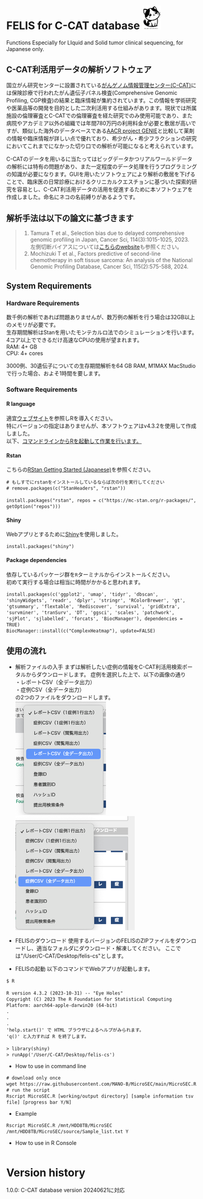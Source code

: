 # FELIS for C-CAT database <img src="FELIS.png" width=50>
Functions Especially for LIquid and Solid tumor clinical sequencing, for Japanese only.

## C-CAT利活用データの解析ソフトウェア
国立がん研究センターに設置されている[がんゲノム情報管理センター(C-CAT)](https://www.ncc.go.jp/jp/c_cat/use/index.html)には保険診療で行われたがん遺伝子パネル検査(Comprehensive Genomic Profiling, CGP検査)の結果と臨床情報が集約されています。この情報を学術研究や医薬品等の開発を目的とした二次利活用する仕組みがあります。現状では所属施設の倫理審査とC-CATでの倫理審査を経た研究でのみ使用可能であり、また病院やアカデミア以外の組織では年間780万円の利用料金が必要と敷居が高いですが、類似した海外のデータベースである[AACR project GENIE](https://www.aacr.org/professionals/research/aacr-project-genie/)と比較して薬剤の情報や臨床情報が詳しい点で優れており、希少がん・希少フラクションの研究においてこれまでになかった切り口での解析が可能になると考えられています。  
  
C-CATのデータを用いるに当たってはビッグデータかつリアルワールドデータの解析には特有の問題があり、また一定程度のデータ処理を行うプログラミングの知識が必要になります。GUIを用いたソフトウェアにより解析の敷居を下げることで、臨床医の日常診療におけるクリニカルクエスチョンに基づいた探索的研究を容易とし、C-CAT利活用データの活用を促進するために本ソフトウェアを作成しました。命名にネコの名前縛りがあるようです。

## 解析手法は以下の論文に基づきます
> 1) Tamura T et al., Selection bias due to delayed comprehensive genomic profiling in Japan, Cancer Sci, 114(3):1015-1025, 2023.  
      左側切断バイアスについては[こちらのwebsite](https://github.com/MANO-B/CCAT)も参照ください。
> 2) Mochizuki T et al., Factors predictive of second-line chemotherapy in soft tissue sarcoma: An analysis of the National Genomic Profiling Database, Cancer Sci, 115(2):575-588, 2024.  

## System Requirements
### Hardware Requirements
数千例の解析であれば問題ありませんが、数万例の解析を行う場合は32GB以上のメモリが必要です。    
生存期間解析はStanを用いたモンテカルロ法でのシミュレーションを行います。4コア以上でできるだけ高速なCPUの使用が望まれます。  
RAM: 4+ GB  
CPU: 4+ cores  
  
3000例、30遺伝子についての生存期間解析を64 GB RAM, M1MAX MacStudioで行った場合、およそ1時間を要します。  

### Software Requirements
#### R language
適宜[ウェブサイト](https://syunsuke.github.io/r_install_guide_for_beginners/03_installation_of_R.html)を参照しRを導入ください。  
特にバージョンの指定はありませんが、本ソフトウェアはv4.3.2を使用して作成しました。  
以下、[コマンドラインからRを起動して作業を行います。](http://kouritsu.biz/installing-r-on-mac/)  
#### Rstan
こちらの[RStan Getting Started (Japanese)](https://github.com/stan-dev/rstan/wiki/RStan-Getting-Started-(Japanese))を参照ください。  
```
# もしすでにrstanをインストールしているならば次の行を実行してください
# remove.packages(c("StanHeaders", "rstan"))

install.packages("rstan", repos = c("https://mc-stan.org/r-packages/", getOption("repos")))
```
#### Shiny
Webアプリとするために[Shiny](https://shiny.posit.co)を使用しました。
```
install.packages("shiny")
```
#### Package dependencies
依存しているパッケージ群を`R`ターミナルからインストールください。  
初めて実行する場合は相当に時間がかかると思われます。  
```
install.packages(c('ggplot2', 'umap', 'tidyr', 'dbscan', 'shinyWidgets', 'readr', 'dplyr', 'stringr', 'RColorBrewer', 'gt', 'gtsummary', 'flextable', 'Rediscover', 'survival', 'gridExtra', 'survminer', 'tranSurv', 'DT', 'ggsci', 'scales', 'patchwork', 'sjPlot', 'sjlabelled', 'forcats', 'BiocManager'), dependencies = TRUE)
BiocManager::install(c("ComplexHeatmap"), update=FALSE)
```

## 使用の流れ
- 解析ファイルの入手
まずは解析したい症例の情報をC-CAT利活用検索ポータルからダウンロードします。
症例を選択した上で、以下の画像の通り  
・レポートCSV（全データ出力）  
・症例CSV（全データ出力）  
の2つのファイルをダウンロードします。  
<img src="report.png"  height=300>      <img src="case.png" height=300>

- FELISのダウンロード
使用するバージョンのFELISのZIPファイルをダウンロードし、適当なフォルダにダウンロード・解凍してください。
ここでは"/User/C-CAT/Desktop/felis-cs"とします。  

- FELISの起動
以下のコマンドでWebアプリが起動します。  
```
$ R

R version 4.3.2 (2023-10-31) -- "Eye Holes"
Copyright (C) 2023 The R Foundation for Statistical Computing
Platform: aarch64-apple-darwin20 (64-bit)
.
.
.
'help.start()' で HTML ブラウザによるヘルプがみられます。 
'q()' と入力すれば R を終了します。

> library(shiny)
> runApp('/User/C-CAT/Desktop/felis-cs')
```
- How to use in command line
```
# download only once
wget https://raw.githubusercontent.com/MANO-B/MicroSEC/main/MicroSEC.R
# run the script
Rscript MicroSEC.R [working/output directory] [sample information tsv file] [progress bar Y/N]
```  
- Example
```
Rscript MicroSEC.R /mnt/HDD8TB/MicroSEC /mnt/HDD8TB/MicroSEC/source/Sample_list.txt Y  
```  
- How to use in R Console
```
```

# Version history
1.0.0: C-CAT database version 20240621に対応  
